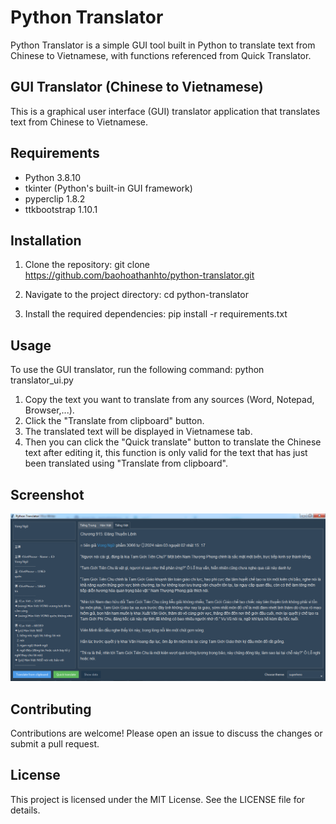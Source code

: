# Python Translator

Python Translator is a simple GUI tool built in Python to translate text from Chinese to Vietnamese, with functions referenced from Quick Translator.

## GUI Translator (Chinese to Vietnamese)

This is a graphical user interface (GUI) translator application that translates text from Chinese to Vietnamese.

## Requirements

- Python 3.8.10
- tkinter (Python's built-in GUI framework)
- pyperclip 1.8.2
- ttkbootstrap 1.10.1

## Installation

1. Clone the repository:
   git clone https://github.com/baohoathanhto/python-translator.git

2. Navigate to the project directory:
   cd python-translator

3. Install the required dependencies:
   pip install -r requirements.txt

## Usage

To use the GUI translator, run the following command:
   python translator_ui.py

1. Copy the text you want to translate from any sources (Word, Notepad, Browser,...).
2. Click the "Translate from clipboard" button.
3. The translated text will be displayed in Vietnamese tab.
4. Then you can click the "Quick translate" button to translate the Chinese text after editing it, this function is only valid for the text that has just been translated using "Translate from clipboard".

## Screenshot

![GUI Translator Screenshot](screenshot.png)

## Contributing

Contributions are welcome! Please open an issue to discuss the changes or submit a pull request.

## License

This project is licensed under the MIT License. See the LICENSE file for details.
